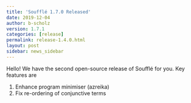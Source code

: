 ```yaml
---
title: 'Soufflé 1.7.0 Released'
date: 2019-12-04
author: b-scholz
version: 1.7.1
categories: [release]
permalink: release-1.4.0.html
layout: post
sidebar: news_sidebar
---
```

Hello! We have the second open-source release of Soufflé for you. Key features are

1. Enhance program minimiser (azreika)
2. Fix re-ordering of conjunctive terms
